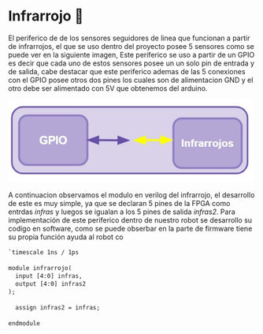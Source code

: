# Infrarrojo :footprints:
El periferico de de los sensores seguidores de linea que funcionan a partir de infrarrojos, el que se uso dentro del proyecto posee 5 sensores como se puede ver en la siguiente imagen, Este periferico se uso a partir de un GPIO es decir que cada uno de estos sensores posee un un solo pin de entrada y de salida, cabe destacar que este periferico ademas de las 5 conexiones con el GPIO posee otros dos pines los cuales son de alimentacion GND y el otro debe ser alimentado con 5V que obtenemos del arduino.



![Screenshot](/Imagenes/GPIOir.jpg)

A continuacion observamos el modulo en verilog del infrarrojo, el desarrollo de este es muy simple, ya que se declaran 5 pines de la FPGA como entrdas *infras* y luegos se igualan a los 5 pines de salida *infras2*. Para implementación de este periferico dentro de nuestro robot se desarrollo su codigo en software, como se puede obserbar en la parte de firmware tiene su propia función ayuda al robot co

    `timescale 1ns / 1ps

    module infrarrojo(
      input [4:0] infras,
      output [4:0] infras2
    );

      assign infras2 = infras;

    endmodule
